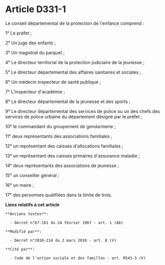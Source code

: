 # Article D331-1

Le conseil départemental de la protection de l'enfance comprend : 

1° Le préfet ; 

2° Un juge des enfants ; 

3° Un magistrat du parquet ; 

4° Le        directeur territorial de la protection judiciaire de la jeunesse ; 

5° Le directeur départemental des affaires sanitaires et sociales ; 

6° Un médecin inspecteur de santé publique ; 

7° L'inspecteur d'académie ; 

8° Le directeur départemental de la jeunesse et des sports ; 

9° Le directeur départemental des services de police ou un des chefs des services de police urbaine du département désigné
par le préfet ; 

10° le commandant du groupement de gendarmerie ; 

11° deux représentants des associations familiales ; 

12° un représentant des caisses d'allocations familiales ; 

13° un représentant des caisses primaires d'assurance maladie ; 

14° deux représentants des associations de jeunesse ; 

15° un conseiller général ; 

16° un maire ; 

17° des personnes qualifiées dans la limite de trois.

**Liens relatifs à cet article**

	**Anciens textes**:

	  - Décret n°67-161 du 24 février 1967 - art. 1 (Ab)

	**Modifié par**:

	  - Décret n°2010-214 du 2 mars 2010 - art. 8 (V)

	**Cité par**:

	  - Code de l'action sociale et des familles - art. R543-3 (V)
